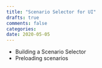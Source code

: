 ```yaml
---
title: "Scenario Selector for UI"
drafts: true
comments: false
categories:
date: 2020-05-05
---
```


- Building a Scenario Selector
- Preloading scenarios
